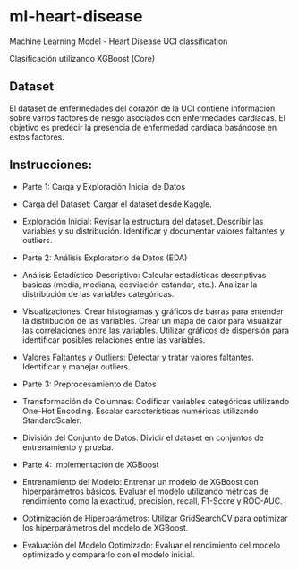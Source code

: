# ml-heart-disease
Machine Learning Model - Heart Disease UCI classification

Clasificación utilizando XGBoost (Core)

## Dataset
 El dataset de enfermedades del corazón de la UCI contiene información sobre varios factores de riesgo asociados con enfermedades cardíacas. El objetivo es predecir la presencia de enfermedad cardíaca basándose en estos factores.

## Instrucciones:
 - Parte 1: Carga y Exploración Inicial de Datos
  - Carga del Dataset:
Cargar el dataset desde Kaggle.
  - Exploración Inicial: Revisar la estructura del dataset. Describir las variables y su distribución. Identificar y documentar valores faltantes y outliers.

 - Parte 2: Análisis Exploratorio de Datos (EDA)
  - Análisis Estadístico Descriptivo: Calcular estadísticas descriptivas básicas (media, mediana, desviación estándar, etc.). Analizar la distribución de las variables categóricas.
  - Visualizaciones: Crear histogramas y gráficos de barras para entender la distribución de las variables. Crear un mapa de calor para visualizar las correlaciones entre las variables. Utilizar gráficos de dispersión para identificar posibles relaciones entre las variables.
  - Valores Faltantes y Outliers: Detectar y tratar valores faltantes. Identificar y manejar outliers.

 - Parte 3: Preprocesamiento de Datos
  - Transformación de Columnas: Codificar variables categóricas utilizando One-Hot Encoding. Escalar características numéricas utilizando StandardScaler.
  - División del Conjunto de Datos: Dividir el dataset en conjuntos de entrenamiento y prueba.

 - Parte 4: Implementación de XGBoost
  - Entrenamiento del Modelo: Entrenar un modelo de XGBoost con hiperparámetros básicos. Evaluar el modelo utilizando métricas de rendimiento como la exactitud, precisión, recall,  F1-Score y ROC-AUC.
  - Optimización de Hiperparámetros: Utilizar GridSearchCV para optimizar los hiperparámetros del modelo de XGBoost.
  - Evaluación del Modelo Optimizado: Evaluar el rendimiento del modelo optimizado y compararlo con el modelo inicial.
